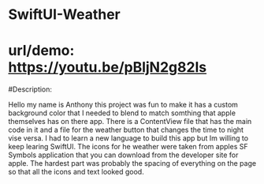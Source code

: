 # SwiftUI-Weather
# url/demo: https://youtu.be/pBljN2g82ls
#Description:

Hello my name is Anthony this project was fun to make it has a custom background color that I needed to blend to match somthing that apple themselves has on there app. There is a ContentView file that has the main code in it and a file for the weather button that changes the time to night vise versa. I had to learn a new language to build this app but Im willing to keep learing SwiftUI. The icons for he weather were taken from apples SF Symbols application that you can download from the developer site for apple. The hardest part was probably the spacing of everything on the page so that all the icons and text looked good.

